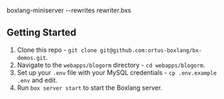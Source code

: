 boxlang-miniserver --rewrites rewriter.bxs

## Getting Started

1. Clone this repo - `git clone git@github.com:ortus-boxlang/bx-demos.git`.
2. Navigate to the `webapps/blogorm` directory - `cd webapps/blogorm`.
3. Set up your `.env` file with your MySQL credentials - `cp .env.example .env` and edit.
4. Run `box server start` to start the Boxlang server.
